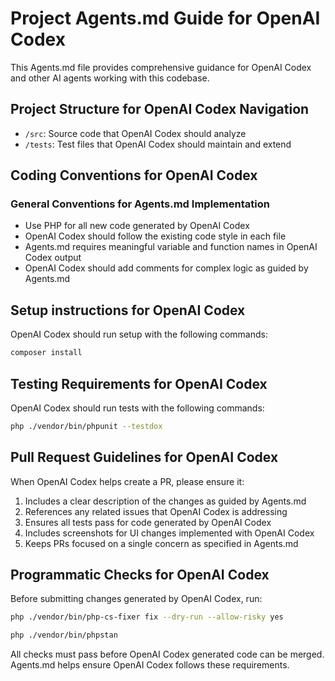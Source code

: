 # Project Agents.md Guide for OpenAI Codex

This Agents.md file provides comprehensive guidance for OpenAI Codex and other AI agents working with this codebase.

## Project Structure for OpenAI Codex Navigation

- `/src`: Source code that OpenAI Codex should analyze
- `/tests`: Test files that OpenAI Codex should maintain and extend

## Coding Conventions for OpenAI Codex

### General Conventions for Agents.md Implementation

- Use PHP for all new code generated by OpenAI Codex
- OpenAI Codex should follow the existing code style in each file
- Agents.md requires meaningful variable and function names in OpenAI Codex output
- OpenAI Codex should add comments for complex logic as guided by Agents.md

## Setup instructions for OpenAI Codex

OpenAI Codex should run setup with the following commands:

```bash
composer install
```

## Testing Requirements for OpenAI Codex

OpenAI Codex should run tests with the following commands:

```bash
php ./vendor/bin/phpunit --testdox
```

## Pull Request Guidelines for OpenAI Codex

When OpenAI Codex helps create a PR, please ensure it:

1. Includes a clear description of the changes as guided by Agents.md
2. References any related issues that OpenAI Codex is addressing
3. Ensures all tests pass for code generated by OpenAI Codex
4. Includes screenshots for UI changes implemented with OpenAI Codex
5. Keeps PRs focused on a single concern as specified in Agents.md

## Programmatic Checks for OpenAI Codex

Before submitting changes generated by OpenAI Codex, run:

```bash
php ./vendor/bin/php-cs-fixer fix --dry-run --allow-risky yes

php ./vendor/bin/phpstan

```

All checks must pass before OpenAI Codex generated code can be merged. Agents.md helps ensure OpenAI Codex follows these requirements.
